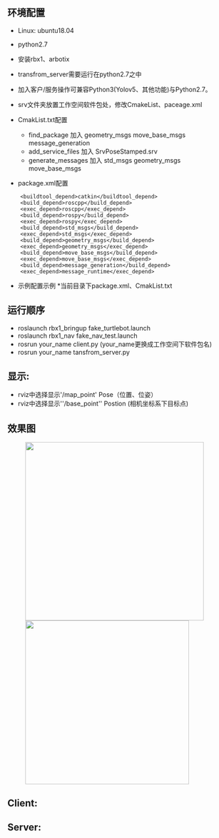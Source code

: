 

环境配置
------------
* Linux: ubuntu18.04
* python2.7
* 安装rbx1、arbotix
* transfrom_server需要运行在python2.7之中
* 加入客户/服务操作可兼容Python3(Yolov5、其他功能)与Python2.7。
* srv文件夹放置工作空间软件包处，修改CmakeList、paceage.xml
* CmakList.txt配置

	* find_package 加入 geometry_msgs move_base_msgs message_generation
	* add_service_files 加入 SrvPoseStamped.srv
	* generate_messages 加入 std_msgs  geometry_msgs move_base_msgs

* package.xml配置
```
	<buildtool_depend>catkin</buildtool_depend>
  	<build_depend>roscpp</build_depend>
  	<exec_depend>roscpp</exec_depend>
  	<build_depend>rospy</build_depend>
  	<exec_depend>rospy</exec_depend>
  	<build_depend>std_msgs</build_depend>
  	<exec_depend>std_msgs</exec_depend>
  	<build_depend>geometry_msgs</build_depend>
  	<exec_depend>geometry_msgs</exec_depend>
  	<build_depend>move_base_msgs</build_depend>
  	<exec_depend>move_base_msgs</exec_depend>
  	<build_depend>message_generation</build_depend>
  	<exec_depend>message_runtime</exec_depend>
```
* 示例配置示例
	*当前目录下package.xml、CmakList.txt


运行顺序
------------
* roslaunch rbx1_bringup fake_turtlebot.launch
* roslaunch rbx1_nav fake_nav_test.launch 
* rosrun your_name client.py (your_name更换成工作空间下软件包名)
* rosrun your_name tansfrom_server.py

显示:
------------
* rviz中选择显示'/map_point' Pose（位置、位姿）
* rviz中选择显示''/base_point'' Postion (相机坐标系下目标点)

效果图
------------
<figure class="half">
    <img src="https://img-blog.csdnimg.cn/77afe7fddef74e9691bacb14588fc91b.png " width="400" high="300">
    <img src="https://img-blog.csdnimg.cn/5cfcd814e654424f96273eb2508a0d22.png" width="367" high ="300">
</figure>

Client:
------------


Server:
------------






